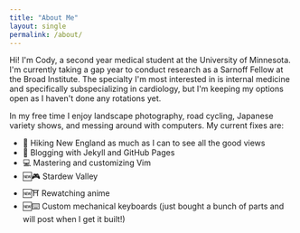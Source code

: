```yaml
---
title: "About Me"
layout: single
permalink: /about/
---
```


Hi! I'm Cody, a second year medical student at the University of Minnesota. I'm currently taking a gap year to conduct research as a Sarnoff Fellow at the Broad Institute. The specialty I'm most interested in is internal medicine and specifically subspecializing in cardiology, but I'm keeping my options open as I haven't done any rotations yet.

In my free time I enjoy landscape photography, road cycling, Japanese variety shows, and messing around with computers. My current fixes are:

* 🥾 Hiking New England as much as I can to see all the good views
* 📝 Blogging with Jekyll and GitHub Pages
* 💻 Mastering and customizing Vim
* 🆕🎮 Stardew Valley
* 🆕⛩️ Rewatching anime
* 🆕⌨️ Custom mechanical keyboards (just bought a bunch of parts and will post when I get it built!)
